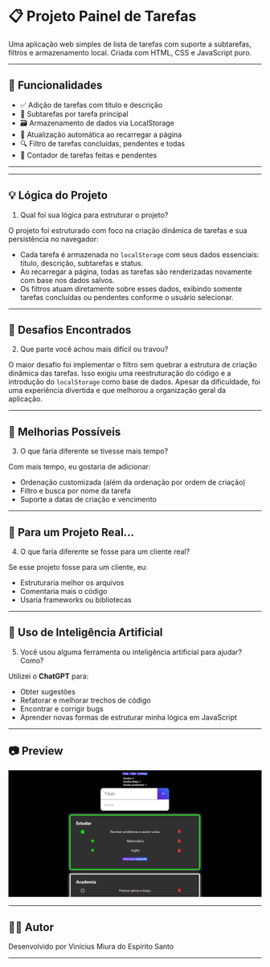 # 📋 Projeto Painel de Tarefas

Uma aplicação web simples de lista de tarefas com suporte a subtarefas, filtros e armazenamento local. Criada com HTML, CSS e JavaScript puro.

---

## 🚀 Funcionalidades

- ✅ Adição de tarefas com título e descrição
- 📝 Subtarefas por tarefa principal
- 🗃️ Armazenamento de dados via LocalStorage
- 🔄 Atualização automática ao recarregar a página
- 🔍 Filtro de tarefas concluídas, pendentes e todas
- 🎯 Contador de tarefas feitas e pendentes

---

---

## 💡 Lógica do Projeto

1. Qual foi sua lógica para estruturar o projeto?

O projeto foi estruturado com foco na criação dinâmica de tarefas e sua persistência no navegador:
- Cada tarefa é armazenada no `localStorage` com seus dados essenciais: título, descrição, subtarefas e status.
- Ao recarregar a página, todas as tarefas são renderizadas novamente com base nos dados salvos.
- Os filtros atuam diretamente sobre esses dados, exibindo somente tarefas concluídas ou pendentes conforme o usuário selecionar.

---

## 🧠 Desafios Encontrados

2. Que parte você achou mais difícil ou travou?

O maior desafio foi implementar o filtro sem quebrar a estrutura de criação dinâmica das tarefas. Isso exigiu uma reestruturação do código e a introdução do `localStorage` como base de dados. Apesar da dificuldade, foi uma experiência divertida e que melhorou a organização geral da aplicação.

---

## 🔧 Melhorias Possíveis

3. O que faria diferente se tivesse mais tempo?

Com mais tempo, eu gostaria de adicionar:
- Ordenação customizada (além da ordenação por ordem de criação)
- Filtro e busca por nome da tarefa
- Suporte a datas de criação e vencimento

---

## 🧩 Para um Projeto Real...

4. O que faria diferente se fosse para um cliente real?

Se esse projeto fosse para um cliente, eu:
- Estruturaria melhor os arquivos
- Comentaria mais o código
- Usaria frameworks ou bibliotecas

---

## 🤖 Uso de Inteligência Artificial

5. Você usou alguma ferramenta ou inteligência artificial para ajudar? Como?

Utilizei o **ChatGPT** para:
- Obter sugestões
- Refatorar e melhorar trechos de código
- Encontrar e corrigir bugs
- Aprender novas formas de estruturar minha lógica em JavaScript

---

## 📷 Preview

![alt text](image.png)

---

## 🧑‍💻 Autor

Desenvolvido por Vinícius Miura do Espírito Santo

---
